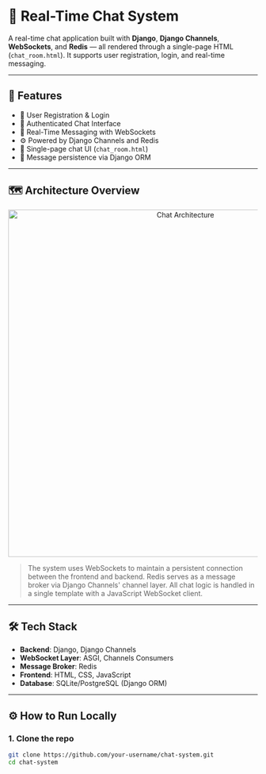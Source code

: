 # 💬 Real-Time Chat System

A real-time chat application built with **Django**, **Django Channels**, **WebSockets**, and **Redis** — all rendered through a single-page HTML (`chat_room.html`). It supports user registration, login, and real-time messaging.

---

## 🚀 Features

- 🔐 User Registration & Login
- 🧠 Authenticated Chat Interface
- 💬 Real-Time Messaging with WebSockets
- ⚙️ Powered by Django Channels and Redis
- 🧩 Single-page chat UI (`chat_room.html`)
- 💾 Message persistence via Django ORM

---

## 🗺️ Architecture Overview

<p align="center">
  <img src="https://github.com/user-attachments/assets/a9cdfda5-02a3-4a8a-9763-ee22aeee7920/Untitled%20diagram-2025-04-11-093030.png" alt="Chat Architecture" width="700"/>
</p>

> The system uses WebSockets to maintain a persistent connection between the frontend and backend. Redis serves as a message broker via Django Channels' channel layer. All chat logic is handled in a single template with a JavaScript WebSocket client.

---

## 🛠️ Tech Stack

- **Backend**: Django, Django Channels
- **WebSocket Layer**: ASGI, Channels Consumers
- **Message Broker**: Redis
- **Frontend**: HTML, CSS, JavaScript
- **Database**: SQLite/PostgreSQL (Django ORM)

---

## ⚙️ How to Run Locally

### 1. Clone the repo

```bash
git clone https://github.com/your-username/chat-system.git
cd chat-system
